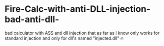 # Fire-Calc-with-anti-DLL-injection-bad-anti-dll-
bad calculator with ASS anti dll injection that as far as I know only works for standard injection and only for dll's named "injected.dll" :fire:
